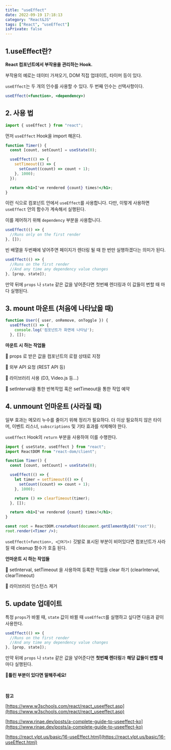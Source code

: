 ```yaml
---
title: "useEffect"
date: 2022-09-19 17:18:13
category: "React&JS"
tags: ["React", "useEffect"]
isPrivate: false
---
```


## **1.useEffect란?**

**React 컴포넌트에서 부작용을 관리하는 Hook.**

부작용의 예로는 데이터 가져오기, DOM 직접 업데이트, 타이머 등이 있다.

`useEffect`는 두 개의 인수를 사용할 수 있다. 두 번째 인수는 선택사항이다.

```jsx
useEffect(<function>, <dependency>)
```

## **2\. 사용 법**

```jsx
import { useEffect } from "react";
```

먼저 `useEffect` Hook을 import 해온다.

```jsx
function Timer() {
  const [count, setCount] = useState(0);

  useEffect(() => {
    setTimeout(() => {
      setCount((count) => count + 1);
    }, 1000);
  });

  return <h1>I've rendered {count} times!</h1>;
}
```

이런 식으로 컴포넌트 안에서 `useEffect`를 사용합니다. 다만, 이렇게 사용하면 `useEffect` 안의 함수가 계속해서 실행된다.

이를 제어하기 위해 `dependency` 부분을 사용합니다.

```jsx
useEffect(() => {
  //Runs only on the first render
}, []);
```

빈 배열을 두번째에 넣어주면 페이지가 렌더링 될 때 한 번만 실행하겠다는 의미가 된다.

```jsx
useEffect(() => {
  //Runs on the first render
  //And any time any dependency value changes
}, [prop, state]);
```

만약 뒤에 `props` 나 `state` 같은 값을 넣어준다면 첫번째 렌더링과 이 값들이 변할 때 마다 실행된다.

## **3\. mount 마운트 (처음에 나타났을 때)**

```jsx
function User({ user, onRemove, onToggle }) {
  useEffect(() => {
    console.log('컴포넌트가 화면에 나타남');
  }, []);
```

**마운트 시 하는 작업들**

📌 props 로 받은 값을 컴포넌트의 로컬 상태로 지정

📌 외부 API 요청 (REST API 등)

📌 라이브러리 사용 (D3, Video.js 등...)

📌 setInterval을 통한 반복작업 혹은 setTimeout을 통한 작업 예약

## **4\. unmount 언마운트 (사라질 때)**

일부 효과는 메모리 누수를 줄이기 위해 정리가 필요하다. 더 이상 필요하지 않은 타이머, 이벤트 리스너, `subscriptions` 및 기타 효과를 삭제해야 한다.

`useEffect` Hook의 `return` 부분을 사용하여 이를 수행한다.

```jsx
import { useState, useEffect } from "react";
import ReactDOM from "react-dom/client";

function Timer() {
  const [count, setCount] = useState(0);

  useEffect(() => {
    let timer = setTimeout(() => {
      setCount((count) => count + 1);
    }, 1000);

    return () => clearTimeout(timer);
  }, []);

  return <h1>I've rendered {count} times!</h1>;
}

const root = ReactDOM.createRoot(document.getElementById("root"));
root.render(<Timer />);
```

`useEffect(<function>, <🚩여기>)` 깃발로 표시된 부분이 비어있다면 컴포넌트가 사라질 때 cleanup 함수가 호출 된다.

**언마운트 시 하는 작업들**

📌 setInterval, setTimeout 을 사용하여 등록한 작업들 clear 하기 (clearInterval, clearTimeout)

📌 라이브러리 인스턴스 제거

## **5\. update 업데이트**

특정 `props`가 바뀔 때, `state` 값이 바뀔 때 `useEffect`를 실행하고 싶다면 다음과 같이 사용한다.

```jsx
useEffect(() => {
  //Runs on the first render
  //And any time any dependency value changes
}, [prop, state]);
```

만약 뒤에 `props` 나 `state` 같은 값을 넣어준다면 **첫번째 렌더링**과 **해당 값들이 변할 때** 마다 실행된다.

**📍틀린 부분이 있다면 말해주세요!**

<br />

**참고**

[https://www.w3schools.com/react/react_useeffect.asp](https://www.w3schools.com/react/react_useeffect.asp)

[https://www.rinae.dev/posts/a-complete-guide-to-useeffect-ko](https://www.rinae.dev/posts/a-complete-guide-to-useeffect-ko)

[https://react.vlpt.us/basic/16-useEffect.html](https://react.vlpt.us/basic/16-useEffect.html)
